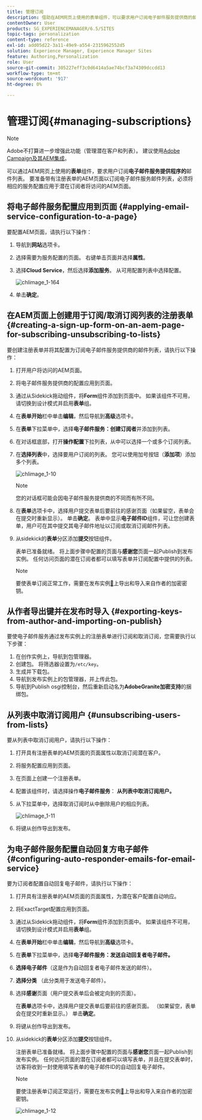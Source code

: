 ```yaml
---
title: 管理订阅
description: 借助在AEM网页上使用的表单组件，可以要求用户订阅电子邮件服务提供商的邮件列表。 要准备带有注册表单的AEM页面以订阅电子邮件服务邮件列表，必须将相应的服务配置应用于潜在订阅者将访问的AEM页面。
contentOwner: User
products: SG_EXPERIENCEMANAGER/6.5/SITES
topic-tags: personalization
content-type: reference
exl-id: add05d22-3a11-49e9-a554-2315962552d5
solution: Experience Manager, Experience Manager Sites
feature: Authoring,Personalization
role: User
source-git-commit: 305227eff3c0d6414a5ae74bcf3a74309dccdd13
workflow-type: tm+mt
source-wordcount: '917'
ht-degree: 0%

---
```


# 管理订阅{#managing-subscriptions}

>[!NOTE]
>
>Adobe不打算进一步增强此功能（管理潜在客户和列表）。
>建议使用[Adobe Campaign及其AEM集成](/help/sites-administering/campaign.md)。

可以通过AEM网页上使用的&#x200B;**表单**&#x200B;组件，要求用户订阅&#x200B;**电子邮件服务提供程序的**&#x200B;邮件列表。 要准备带有注册表单的AEM页面以订阅电子邮件服务邮件列表，必须将相应的服务配置应用于潜在订阅者将访问的AEM页面。

## 将电子邮件服务配置应用到页面 {#applying-email-service-configuration-to-a-page}

要配置AEM页面，请执行以下操作：

1. 导航到&#x200B;**网站**&#x200B;选项卡。
1. 选择需要为服务配置的页面。 右键单击页面并选择&#x200B;**属性**。

1. 选择&#x200B;**Cloud Service**，然后选择&#x200B;**添加服务**。 从可用配置列表中选择配置。

   ![chlimage_1-164](assets/chlimage_1-164.png)

1. 单击&#x200B;**确定**。

## 在AEM页面上创建用于订阅/取消订阅列表的注册表单 {#creating-a-sign-up-form-on-an-aem-page-for-subscribing-unsubscribing-to-lists}

要创建注册表单并将其配置为订阅电子邮件服务提供商的邮件列表，请执行以下操作：

1. 打开用户将访问的AEM页面。
1. 将电子邮件服务提供商的配置应用到页面。

1. 通过从Sidekick拖动组件，将&#x200B;**Form**&#x200B;组件添加到页面中。 如果该组件不可用，请切换到设计模式并启用&#x200B;**表单**&#x200B;组。
1. 在&#x200B;**表单开始**&#x200B;栏中单击&#x200B;**编辑**，然后导航到&#x200B;**高级**&#x200B;选项卡。
1. 在&#x200B;**表单**&#x200B;下拉菜单中，选择&#x200B;**电子邮件服务：创建订阅者**&#x200B;并添加到列表。
1. 在对话框底部，打开&#x200B;**操作配置**&#x200B;下拉列表，从中可以选择一个或多个订阅列表。
1. 在&#x200B;**选择列表**&#x200B;中，选择要用户订阅的列表。 您可以使用加号按钮（**添加项**）添加多个列表。

   ![chlimage_1-10](assets/chlimage_1-10.jpeg)

   >[!NOTE]
   >
   >您的对话框可能会因电子邮件服务提供商的不同而有所不同。

1. 在&#x200B;**表单**&#x200B;选项卡中，选择用户提交表单后要前往的感谢页面（如果留空，表单会在提交时重新显示）。 单击&#x200B;**确定**。 表单中显示&#x200B;**电子邮件ID**&#x200B;组件，可让您创建表单，用户可在其中提交其电子邮件地址以订阅或取消订阅邮件列表。
1. 从sidekick的&#x200B;**表单**&#x200B;分区添加&#x200B;**提交**&#x200B;按钮组件。

   表单已准备就绪。 将上面步骤中配置的页面与&#x200B;**感谢您**&#x200B;页面一起Publish到发布实例。 任何访问页面的潜在订阅者都可以填写表单并订阅配置中提供的列表。

   >[!NOTE]
   >
   >要使表单订阅正常工作，需要在发布实例[&#128279;](#exporting-keys-from-author-and-importing-on-publish)上导出和导入来自作者的加密密钥。

## 从作者导出键并在发布时导入 {#exporting-keys-from-author-and-importing-on-publish}

要使电子邮件服务通过发布实例上的注册表单进行订阅和取消订阅，您需要执行以下步骤：

1. 在创作实例上，导航到包管理器。
1. 创建包。 将筛选器设置为`/etc/key`。
1. 生成并下载包。
1. 导航到发布实例上的包管理器，并上传此包。
1. 导航到Publish osgi控制台，然后重新启动名为&#x200B;**AdobeGranite加密支持**&#x200B;的捆绑包。

## 从列表中取消订阅用户 {#unsubscribing-users-from-lists}

要从列表中取消订阅用户，请执行以下操作：

1. 打开具有注册表单的AEM页面的页面属性以取消订阅潜在客户。
1. 将服务配置应用到页面。
1. 在页面上创建一个注册表单。
1. 配置该组件时，请选择操作&#x200B;**电子邮件服务**： **从列表中取消订阅用户。**
1. 从下拉菜单中，选择取消订阅时从中删除用户的相应列表。

   ![chlimage_1-11](assets/chlimage_1-11.jpeg)

1. 将键从创作导出到发布。

## 为电子邮件服务配置自动回复方电子邮件 {#configuring-auto-responder-emails-for-email-service}

要为订阅者配置自动回复电子邮件，请执行以下操作：

1. 打开具有注册表单的AEM页面的页面属性，为潜在客户配置自动响应。
1. 将ExactTarget配置应用到页面。

1. 通过从Sidekick拖动组件，将&#x200B;**Form**&#x200B;组件添加到页面中。 如果该组件不可用，请切换到设计模式并启用&#x200B;**表单**&#x200B;组。
1. 在&#x200B;**表单开始**&#x200B;栏中单击&#x200B;**编辑**，然后导航到&#x200B;**高级**&#x200B;选项卡。
1. 在&#x200B;**表单**&#x200B;下拉菜单中，选择&#x200B;**电子邮件服务：发送自动回复者电子邮件。**
1. **选择电子邮件**（这是作为自动回复者电子邮件发送的邮件）。

1. **选择分类** （此分类用于发送电子邮件）。
1. 选择&#x200B;**感谢**&#x200B;页面（用户提交表单后会被定向到的页面）。

   在&#x200B;**表单**&#x200B;选项卡中，选择用户提交表单后要前往的感谢页面。 （如果留空，表单会在提交时重新显示。） 单击&#x200B;**确定**。

1. 将键从创作导出到发布。
1. 从sidekick的&#x200B;**表单**&#x200B;分区添加&#x200B;**提交**&#x200B;按钮组件。

   注册表单已准备就绪。 将上面步骤中配置的页面与&#x200B;**感谢您**&#x200B;页面一起Publish到发布实例。 任何访问页面的潜在订阅者都可以填写表单，并且在提交表单时，访客将收到一封使用填写表单的电子邮件ID的自动回复电子邮件。

   >[!NOTE]
   >
   >要使注册表单订阅正常运行，需要在发布实例[&#128279;](#exporting-keys-from-author-and-importing-on-publish)上导出和导入来自作者的加密密钥。

   ![chlimage_1-12](assets/chlimage_1-12.jpeg)

